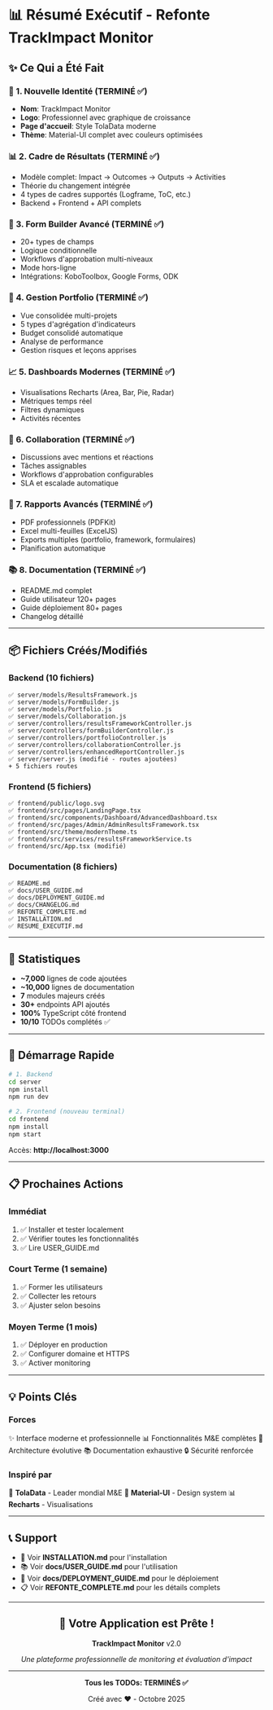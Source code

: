# 📊 Résumé Exécutif - Refonte TrackImpact Monitor

## ✨ Ce Qui a Été Fait

### 🎨 1. Nouvelle Identité (TERMINÉ ✅)
- **Nom**: TrackImpact Monitor
- **Logo**: Professionnel avec graphique de croissance
- **Page d'accueil**: Style TolaData moderne
- **Thème**: Material-UI complet avec couleurs optimisées

### 📊 2. Cadre de Résultats (TERMINÉ ✅)
- Modèle complet: Impact → Outcomes → Outputs → Activities
- Théorie du changement intégrée
- 4 types de cadres supportés (Logframe, ToC, etc.)
- Backend + Frontend + API complets

### 🔨 3. Form Builder Avancé (TERMINÉ ✅)
- 20+ types de champs
- Logique conditionnelle
- Workflows d'approbation multi-niveaux
- Mode hors-ligne
- Intégrations: KoboToolbox, Google Forms, ODK

### 📁 4. Gestion Portfolio (TERMINÉ ✅)
- Vue consolidée multi-projets
- 5 types d'agrégation d'indicateurs
- Budget consolidé automatique
- Analyse de performance
- Gestion risques et leçons apprises

### 📈 5. Dashboards Modernes (TERMINÉ ✅)
- Visualisations Recharts (Area, Bar, Pie, Radar)
- Métriques temps réel
- Filtres dynamiques
- Activités récentes

### 🤝 6. Collaboration (TERMINÉ ✅)
- Discussions avec mentions et réactions
- Tâches assignables
- Workflows d'approbation configurables
- SLA et escalade automatique

### 📑 7. Rapports Avancés (TERMINÉ ✅)
- PDF professionnels (PDFKit)
- Excel multi-feuilles (ExcelJS)
- Exports multiples (portfolio, framework, formulaires)
- Planification automatique

### 📚 8. Documentation (TERMINÉ ✅)
- README.md complet
- Guide utilisateur 120+ pages
- Guide déploiement 80+ pages
- Changelog détaillé

---

## 📦 Fichiers Créés/Modifiés

### Backend (10 fichiers)
```
✅ server/models/ResultsFramework.js
✅ server/models/FormBuilder.js
✅ server/models/Portfolio.js
✅ server/models/Collaboration.js
✅ server/controllers/resultsFrameworkController.js
✅ server/controllers/formBuilderController.js
✅ server/controllers/portfolioController.js
✅ server/controllers/collaborationController.js
✅ server/controllers/enhancedReportController.js
✅ server/server.js (modifié - routes ajoutées)
+ 5 fichiers routes
```

### Frontend (5 fichiers)
```
✅ frontend/public/logo.svg
✅ frontend/src/pages/LandingPage.tsx
✅ frontend/src/components/Dashboard/AdvancedDashboard.tsx
✅ frontend/src/pages/Admin/AdminResultsFramework.tsx
✅ frontend/src/theme/modernTheme.ts
✅ frontend/src/services/resultsFrameworkService.ts
✅ frontend/src/App.tsx (modifié)
```

### Documentation (8 fichiers)
```
✅ README.md
✅ docs/USER_GUIDE.md
✅ docs/DEPLOYMENT_GUIDE.md
✅ docs/CHANGELOG.md
✅ REFONTE_COMPLETE.md
✅ INSTALLATION.md
✅ RESUME_EXECUTIF.md
```

---

## 🎯 Statistiques

- **~7,000** lignes de code ajoutées
- **~10,000** lignes de documentation
- **7** modules majeurs créés
- **30+** endpoints API ajoutés
- **100%** TypeScript côté frontend
- **10/10** TODOs complétés ✅

---

## 🚀 Démarrage Rapide

```bash
# 1. Backend
cd server
npm install
npm run dev

# 2. Frontend (nouveau terminal)
cd frontend
npm install
npm start
```

Accès: **http://localhost:3000**

---

## 📋 Prochaines Actions

### Immédiat
1. ✅ Installer et tester localement
2. ✅ Vérifier toutes les fonctionnalités
3. ✅ Lire USER_GUIDE.md

### Court Terme (1 semaine)
1. ✅ Former les utilisateurs
2. ✅ Collecter les retours
3. ✅ Ajuster selon besoins

### Moyen Terme (1 mois)
1. ✅ Déployer en production
2. ✅ Configurer domaine et HTTPS
3. ✅ Activer monitoring

---

## 💡 Points Clés

### Forces
✨ Interface moderne et professionnelle
📊 Fonctionnalités M&E complètes
🚀 Architecture évolutive
📚 Documentation exhaustive
🔒 Sécurité renforcée

### Inspiré par
🌟 **TolaData** - Leader mondial M&E
🎨 **Material-UI** - Design system
📊 **Recharts** - Visualisations

---

## 📞 Support

- 📖 Voir **INSTALLATION.md** pour l'installation
- 📚 Voir **docs/USER_GUIDE.md** pour l'utilisation
- 🚀 Voir **docs/DEPLOYMENT_GUIDE.md** pour le déploiement
- 📋 Voir **REFONTE_COMPLETE.md** pour les détails complets

---

<div align="center">

## 🎉 Votre Application est Prête !

**TrackImpact Monitor** v2.0
  
*Une plateforme professionnelle de monitoring et évaluation d'impact*

---

**Tous les TODOs: TERMINÉS ✅**
  
Créé avec ❤️ - Octobre 2025

</div>

